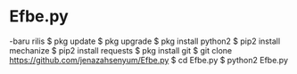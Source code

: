 # Efbe.py
-baru rilis
$ pkg update 
$ pkg upgrade 
$ pkg install python2
$ pip2 install mechanize 
$ pip2 install requests 
$ pkg install git
$ git clone https://github.com/jenazahsenyum/Efbe.py
$ cd Efbe.py 
$ python2 Efbe.py
